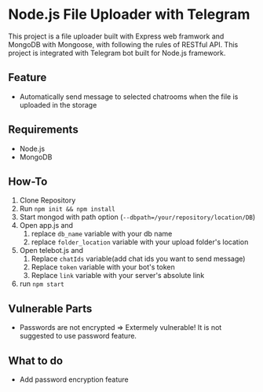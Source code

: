 # Node.js File Uploader with Telegram

This project is a file uploader built with Express web framwork and MongoDB with Mongoose, with following the rules of RESTful API.
This project is integrated with Telegram bot built for Node.js framework.

## Feature
- Automatically send message to selected chatrooms when the file is uploaded in the storage

## Requirements
- Node.js
- MongoDB

## How-To
1. Clone Repository
2. Run `npm init && npm install`
3. Start mongod with path option (`--dbpath=/your/repository/location/DB`)
4. Open app.js and 
	1. replace `db_name` variable with your db name
	2. replace `folder_location` variable with your upload folder's location
5. Open telebot.js and 
	1. Replace `chatIds` variable(add chat ids you want to send message)
	2. Replace `token` variable with your bot's token
	3. Replace `link` variable with your server's absolute link
6. run `npm start`

## Vulnerable Parts
- Passwords are not encrypted => Extermely vulnerable! 
	It is not suggested to use password feature.

## What to do
- Add password encryption feature